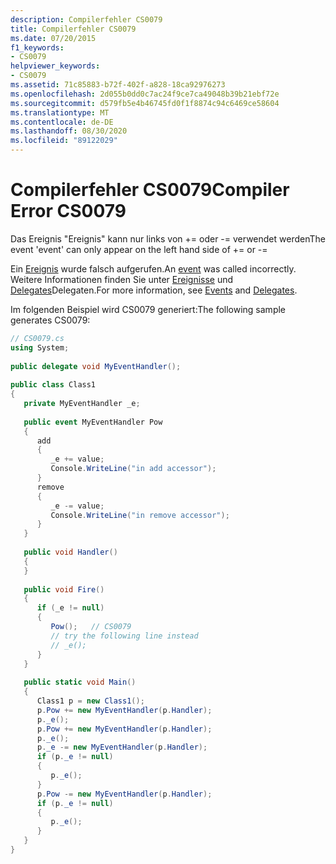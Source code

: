 ```yaml
---
description: Compilerfehler CS0079
title: Compilerfehler CS0079
ms.date: 07/20/2015
f1_keywords:
- CS0079
helpviewer_keywords:
- CS0079
ms.assetid: 71c85883-b72f-402f-a828-18ca92976273
ms.openlocfilehash: 2d055b0dd0c7ac24f9ce7ca49048b39b21ebf72e
ms.sourcegitcommit: d579fb5e4b46745fd0f1f8874c94c6469ce58604
ms.translationtype: MT
ms.contentlocale: de-DE
ms.lasthandoff: 08/30/2020
ms.locfileid: "89122029"
---
```

# <a name="compiler-error-cs0079"></a><span data-ttu-id="eb5f9-103">Compilerfehler CS0079</span><span class="sxs-lookup"><span data-stu-id="eb5f9-103">Compiler Error CS0079</span></span>
<span data-ttu-id="eb5f9-104">Das Ereignis "Ereignis" kann nur links von += oder -= verwendet werden</span><span class="sxs-lookup"><span data-stu-id="eb5f9-104">The event 'event' can only appear on the left hand side of += or -=</span></span>  
  
 <span data-ttu-id="eb5f9-105">Ein [Ereignis](../language-reference/keywords/event.md) wurde falsch aufgerufen.</span><span class="sxs-lookup"><span data-stu-id="eb5f9-105">An [event](../language-reference/keywords/event.md) was called incorrectly.</span></span> <span data-ttu-id="eb5f9-106">Weitere Informationen finden Sie unter [Ereignisse](../programming-guide/events/index.md) und [Delegates](../programming-guide/delegates/index.md)Delegaten.</span><span class="sxs-lookup"><span data-stu-id="eb5f9-106">For more information, see [Events](../programming-guide/events/index.md) and [Delegates](../programming-guide/delegates/index.md).</span></span>  
  
 <span data-ttu-id="eb5f9-107">Im folgenden Beispiel wird CS0079 generiert:</span><span class="sxs-lookup"><span data-stu-id="eb5f9-107">The following sample generates CS0079:</span></span>  
  
```csharp  
// CS0079.cs  
using System;  
  
public delegate void MyEventHandler();  
  
public class Class1  
{  
   private MyEventHandler _e;  
  
   public event MyEventHandler Pow  
   {  
      add  
      {  
         _e += value;  
         Console.WriteLine("in add accessor");  
      }  
      remove  
      {  
         _e -= value;  
         Console.WriteLine("in remove accessor");  
      }  
   }  
  
   public void Handler()  
   {  
   }  
  
   public void Fire()  
   {  
      if (_e != null)  
      {  
         Pow();   // CS0079  
         // try the following line instead  
         // _e();  
      }  
   }  
  
   public static void Main()  
   {  
      Class1 p = new Class1();  
      p.Pow += new MyEventHandler(p.Handler);  
      p._e();  
      p.Pow += new MyEventHandler(p.Handler);  
      p._e();  
      p._e -= new MyEventHandler(p.Handler);  
      if (p._e != null)  
      {  
         p._e();  
      }  
      p.Pow -= new MyEventHandler(p.Handler);  
      if (p._e != null)  
      {  
         p._e();  
      }  
   }  
}  
```

